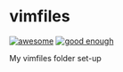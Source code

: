 # vimfiles
[![awesome](https://img.shields.io/badge/awesome-no-orange.svg?style=flat-square)](https://github.com/Alexandre867/vimfiles)
[![good enough](https://img.shields.io/badge/good%20enough-yes-brightgreen.svg?style=flat-square)](https://github.com/Alexandre867/vimfiles)

My vimfiles folder set-up
